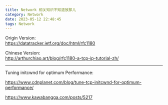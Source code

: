 ```yaml
---
title: Network 相关知识不知道放那儿
category: Network
date: 2023-05-12 22:48:45
tags: Network
---
```


Origin Version:  
https://datatracker.ietf.org/doc/html/rfc1180

Chinese Version:  
http://arthurchiao.art/blog/rfc1180-a-tcp-ip-tutorial-zh/

---

Tuning initcwnd for optimum Performance: 

https://www.cdnplanet.com/blog/tune-tcp-initcwnd-for-optimum-performance/

https://www.kawabangga.com/posts/5217


